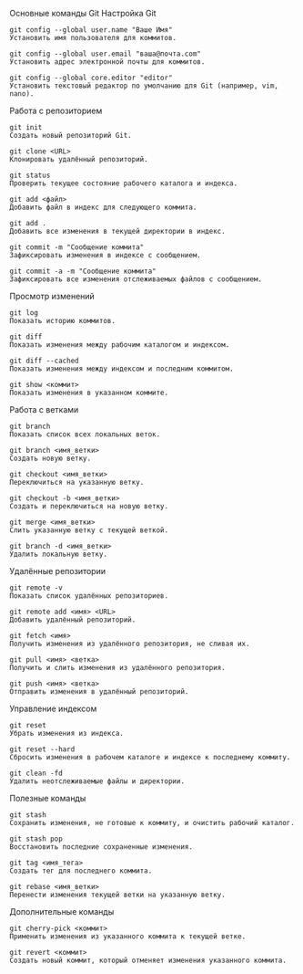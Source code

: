 Основные команды Git
Настройка Git

    git config --global user.name "Ваше Имя"
    Установить имя пользователя для коммитов.

    git config --global user.email "ваша@почта.com"
    Установить адрес электронной почты для коммитов.

    git config --global core.editor "editor"
    Установить текстовый редактор по умолчанию для Git (например, vim, nano).

Работа с репозиторием

    git init
    Создать новый репозиторий Git.

    git clone <URL>
    Клонировать удалённый репозиторий.

    git status
    Проверить текущее состояние рабочего каталога и индекса.

    git add <файл>
    Добавить файл в индекс для следующего коммита.

    git add .
    Добавить все изменения в текущей директории в индекс.

    git commit -m "Сообщение коммита"
    Зафиксировать изменения в индексе с сообщением.

    git commit -a -m "Сообщение коммита"
    Зафиксировать все изменения отслеживаемых файлов с сообщением.

Просмотр изменений

    git log
    Показать историю коммитов.

    git diff
    Показать изменения между рабочим каталогом и индексом.

    git diff --cached
    Показать изменения между индексом и последним коммитом.

    git show <коммит>
    Показать изменения в указанном коммите.

Работа с ветками

    git branch
    Показать список всех локальных веток.

    git branch <имя_ветки>
    Создать новую ветку.

    git checkout <имя_ветки>
    Переключиться на указанную ветку.

    git checkout -b <имя_ветки>
    Создать и переключиться на новую ветку.

    git merge <имя_ветки>
    Слить указанную ветку с текущей веткой.

    git branch -d <имя_ветки>
    Удалить локальную ветку.

Удалённые репозитории

    git remote -v
    Показать список удалённых репозиториев.

    git remote add <имя> <URL>
    Добавить удалённый репозиторий.

    git fetch <имя>
    Получить изменения из удалённого репозитория, не сливая их.

    git pull <имя> <ветка>
    Получить и слить изменения из удалённого репозитория.

    git push <имя> <ветка>
    Отправить изменения в удалённый репозиторий.

Управление индексом

    git reset
    Убрать изменения из индекса.

    git reset --hard
    Сбросить изменения в рабочем каталоге и индексе к последнему коммиту.

    git clean -fd
    Удалить неотслеживаемые файлы и директории.

Полезные команды

    git stash
    Сохранить изменения, не готовые к коммиту, и очистить рабочий каталог.

    git stash pop
    Восстановить последние сохраненные изменения.

    git tag <имя_тега>
    Создать тег для последнего коммита.

    git rebase <имя_ветки>
    Перенести изменения текущей ветки на указанную ветку.

Дополнительные команды

    git cherry-pick <коммит>
    Применить изменения из указанного коммита к текущей ветке.

    git revert <коммит>
    Создать новый коммит, который отменяет изменения указанного коммита.

